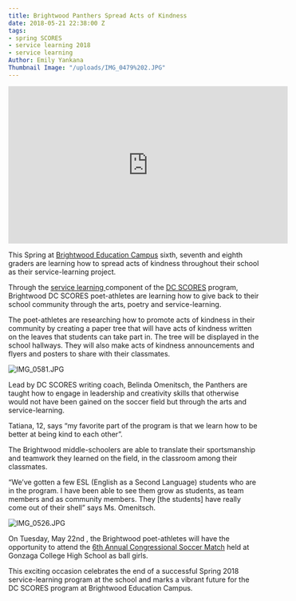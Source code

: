 ```yaml
---
title: Brightwood Panthers Spread Acts of Kindness
date: 2018-05-21 22:38:00 Z
tags:
- spring SCORES
- service learning 2018
- service learning
Author: Emily Yankana
Thumbnail Image: "/uploads/IMG_0479%202.JPG"
---
```


<iframe width="560" height="315" src="https://www.youtube.com/embed/J3BD_1rqGVo" frameborder="0" allow="autoplay; encrypted-media" allowfullscreen></iframe>

This Spring at [Brightwood Education Campus](http://www.brightwoodec.org/) sixth, seventh and eighth graders are learning how to spread acts of kindness throughout their school as their service-learning project.




Through the [service learning ](https://www.dcscores.org/our-program/program-model/)component of the [DC SCORES](https://www.dcscores.org/) program, Brightwood DC SCORES poet-athletes are learning how to give back to their school community through the arts, poetry and service-learning.

The poet-athletes are researching how to promote acts of kindness in their community by creating a paper tree that will have acts of kindness written on the leaves that students can take part in. The tree will be displayed in the school hallways. They will also make acts of kindness announcements and flyers and posters to share with their classmates.

![IMG_0581.JPG](/api/v2/sites/596caad2457ba06d5104972a/source/_uploads/IMG_0581.JPG?download)

Lead by DC SCORES writing coach, Belinda Omenitsch, the Panthers are taught how to engage in leadership and creativity skills that otherwise would not have been gained on the soccer field but through the arts and service-learning.

Tatiana, 12, says “my favorite part of the program is that we learn how to be better at being kind to each other”.

The Brightwood middle-schoolers are able to translate their sportsmanship and teamwork they learned on the field, in the classroom among their classmates.

“We’ve gotten a few ESL (English as a Second Language) students who are in the program. I have been able to see them grow as students, as team members and as community members. They \[the students\] have really come out of their shell” says Ms. Omenitsch.

![IMG_0526.JPG](/api/v2/sites/596caad2457ba06d5104972a/source/_uploads/IMG_0526.JPG?download)

On Tuesday, May 22nd , the Brightwood poet-athletes will have the opportunity to attend the [6th Annual Congressional Soccer Match](https://ussoccerfoundation.org/events/congressional-soccer-match) held at Gonzaga College High School as ball girls.

This exciting occasion celebrates the end of a successful Spring 2018 service-learning program at the school and marks a vibrant future for the DC SCORES program at Brightwood Education Campus.